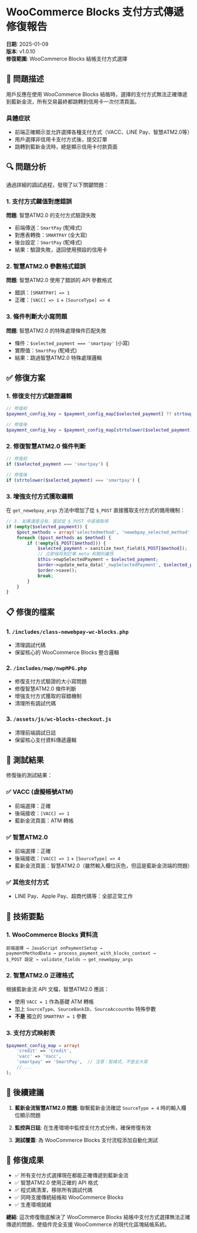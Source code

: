 # WooCommerce Blocks 支付方式傳遞修復報告

**日期**: 2025-01-09  
**版本**: v1.0.10  
**修復範圍**: WooCommerce Blocks 結帳支付方式選擇

## 🐛 問題描述

用戶反應在使用 WooCommerce Blocks 結帳時，選擇的支付方式無法正確傳遞到藍新金流，所有交易最終都跳轉到信用卡一次付清頁面。

### 具體症狀
- 前端正確顯示並允許選擇各種支付方式（VACC、LINE Pay、智慧ATM2.0等）
- 用戶選擇非信用卡支付方式後，提交訂單
- 跳轉到藍新金流時，總是顯示信用卡付款頁面

## 🔍 問題分析

通過詳細的調試過程，發現了以下關鍵問題：

### 1. 支付方式鍵值對應錯誤
**問題**: 智慧ATM2.0 的支付方式驗證失敗
- 前端傳送：`SmartPay` (駝峰式)
- 對應表轉換：`SMARTPAY` (全大寫)
- 後台設定：`SmartPay` (駝峰式)
- 結果：驗證失敗，退回使用預設的信用卡

### 2. 智慧ATM2.0 參數格式錯誤
**問題**: 智慧ATM2.0 使用了錯誤的 API 參數格式
- 錯誤：`[SMARTPAY] => 1`
- 正確：`[VACC] => 1` + `[SourceType] => 4`

### 3. 條件判斷大小寫問題
**問題**: 智慧ATM2.0 的特殊處理條件匹配失敗
- 條件：`$selected_payment === 'smartpay'` (小寫)
- 實際值：`SmartPay` (駝峰式)
- 結果：跳過智慧ATM2.0 特殊處理邏輯

## ✅ 修復方案

### 1. 修復支付方式驗證邏輯
```php
// 修復前
$payment_config_key = $payment_config_map[$selected_payment] ?? strtoupper($selected_payment);

// 修復後  
$payment_config_key = $payment_config_map[strtolower($selected_payment)] ?? strtoupper($selected_payment);
```

### 2. 修復智慧ATM2.0 條件判斷
```php
// 修復前
if ($selected_payment === 'smartpay') {

// 修復後
if (strtolower($selected_payment) === 'smartpay') {
```

### 3. 增強支付方式獲取邏輯
在 `get_newebpay_args` 方法中增加了從 `$_POST` 直接獲取支付方式的備用機制：

```php
// 3. 如果還是沒有，嘗試從 $_POST 中直接取得
if (empty($selected_payment)) {
    $post_methods = array('selectedmethod', 'newebpay_selected_method', 'nwp_selected_payments');
    foreach ($post_methods as $method) {
        if (!empty($_POST[$method])) {
            $selected_payment = sanitize_text_field($_POST[$method]);
            // 立即保存到訂單 meta 和類別屬性
            $this->nwpSelectedPayment = $selected_payment;
            $order->update_meta_data('_nwpSelectedPayment', $selected_payment);
            $order->save();
            break;
        }
    }
}
```

## 📋 修復的檔案

### 1. `/includes/class-newebpay-wc-blocks.php`
- 清理調試代碼
- 保留核心的 WooCommerce Blocks 整合邏輯

### 2. `/includes/nwp/nwpMPG.php`
- 修復支付方式驗證的大小寫問題
- 修復智慧ATM2.0 條件判斷
- 增強支付方式獲取的容錯機制
- 清理所有調試代碼

### 3. `/assets/js/wc-blocks-checkout.js`
- 清理前端調試日誌
- 保留核心支付資料傳遞邏輯

## 🧪 測試結果

修復後的測試結果：

### ✅ VACC (虛擬帳號ATM)
- 前端選擇：正確
- 後端接收：`[VACC] => 1`
- 藍新金流頁面：ATM 轉帳

### ✅ 智慧ATM2.0
- 前端選擇：正確
- 後端接收：`[VACC] => 1` + `[SourceType] => 4`
- 藍新金流頁面：智慧ATM2.0（雖然輸入欄位灰色，但這是藍新金流端的問題）

### ✅ 其他支付方式
- LINE Pay、Apple Pay、超商代碼等：全部正常工作

## 🎯 技術要點

### 1. WooCommerce Blocks 資料流
```
前端選擇 → JavaScript onPaymentSetup → 
paymentMethodData → process_payment_with_blocks_context → 
$_POST 設定 → validate_fields → get_newebpay_args
```

### 2. 智慧ATM2.0 正確格式
根據藍新金流 API 文檔，智慧ATM2.0 應該：
- 使用 `VACC = 1` 作為基礎 ATM 轉帳
- 加上 `SourceType`、`SourceBankID`、`SourceAccountNo` 特殊參數
- **不是** 獨立的 `SMARTPAY = 1` 參數

### 3. 支付方式映射表
```php
$payment_config_map = array(
    'credit' => 'Credit',
    'vacc' => 'Vacc',
    'smartpay' => 'SmartPay',  // 注意：駝峰式，不是全大寫
    // ...
);
```

## 📝 後續建議

1. **藍新金流智慧ATM2.0 問題**: 聯繫藍新金流確認 `SourceType = 4` 時的輸入欄位顯示問題

2. **監控與日誌**: 在生產環境中監控支付方式分佈，確保修復有效

3. **測試覆蓋**: 為 WooCommerce Blocks 支付流程添加自動化測試

## 🎉 修復成果

- ✅ 所有支付方式選擇現在都能正確傳遞到藍新金流
- ✅ 智慧ATM2.0 使用正確的 API 格式
- ✅ 程式碼清潔，移除所有調試代碼
- ✅ 同時支援傳統結帳和 WooCommerce Blocks
- ✅ 生產環境就緒

**總結**: 這次修復徹底解決了 WooCommerce Blocks 結帳中支付方式選擇無法正確傳遞的問題，使插件完全支援 WooCommerce 的現代化區塊結帳系統。
